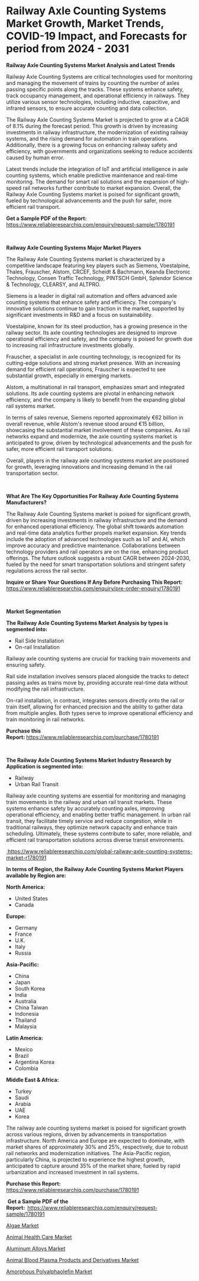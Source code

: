 <p><h1>Railway Axle Counting Systems Market Growth, Market Trends, COVID-19 Impact, and Forecasts for period from 2024 - 2031</h1></p><p><strong>Railway Axle Counting Systems Market Analysis and Latest Trends</strong></p>
<p><p>Railway Axle Counting Systems are critical technologies used for monitoring and managing the movement of trains by counting the number of axles passing specific points along the tracks. These systems enhance safety, track occupancy management, and operational efficiency in railways. They utilize various sensor technologies, including inductive, capacitive, and infrared sensors, to ensure accurate counting and data collection.</p><p>The Railway Axle Counting Systems Market is projected to grow at a CAGR of 8.1% during the forecast period. This growth is driven by increasing investments in railway infrastructure, the modernization of existing railway systems, and the rising demand for automation in train operations. Additionally, there is a growing focus on enhancing railway safety and efficiency, with governments and organizations seeking to reduce accidents caused by human error.</p><p>Latest trends include the integration of IoT and artificial intelligence in axle counting systems, which enable predictive maintenance and real-time monitoring. The demand for smart rail solutions and the expansion of high-speed rail networks further contribute to market expansion. Overall, the Railway Axle Counting Systems market is poised for significant growth, fueled by technological advancements and the push for safer, more efficient rail transport.</p></p>
<p><strong>Get a Sample PDF of the Report:&nbsp;</strong> <a href="https://www.reliableresearchiq.com/enquiry/request-sample/1780191?utm_campaign=1477&utm_medium=2&utm_source=Github&utm_content=ia&utm_term=09102024&utm_id=railway-axle-counting-systems">https://www.reliableresearchiq.com/enquiry/request-sample/1780191</a></p>
<p>&nbsp;</p>
<p><strong>Railway Axle Counting Systems Major Market Players</strong></p>
<p><p>The Railway Axle Counting Systems market is characterized by a competitive landscape featuring key players such as Siemens, Voestalpine, Thales, Frauscher, Alstom, CRCEF, Scheidt & Bachmann, Keanda Electronic Technology, Consen Traffic Technology, PINTSCH GmbH, Splendor Science & Technology, CLEARSY, and ALTPRO. </p><p>Siemens is a leader in digital rail automation and offers advanced axle counting systems that enhance safety and efficiency. The company's innovative solutions continue to gain traction in the market, supported by significant investments in R&D and a focus on sustainability.</p><p>Voestalpine, known for its steel production, has a growing presence in the railway sector. Its axle counting technologies are designed to improve operational efficiency and safety, and the company is poised for growth due to increasing rail infrastructure investments globally.</p><p>Frauscher, a specialist in axle counting technology, is recognized for its cutting-edge solutions and strong market presence. With an increasing demand for efficient rail operations, Frauscher is expected to see substantial growth, especially in emerging markets.</p><p>Alstom, a multinational in rail transport, emphasizes smart and integrated solutions. Its axle counting systems are pivotal in enhancing network efficiency, and the company is likely to benefit from the expanding global rail systems market.</p><p>In terms of sales revenue, Siemens reported approximately €62 billion in overall revenue, while Alstom's revenue stood around €15 billion, showcasing the substantial market involvement of these companies. As rail networks expand and modernize, the axle counting systems market is anticipated to grow, driven by technological advancements and the push for safer, more efficient rail transport solutions.</p><p>Overall, players in the railway axle counting systems market are positioned for growth, leveraging innovations and increasing demand in the rail transportation sector.</p></p>
<p>&nbsp;</p>
<p><strong>What Are The Key Opportunities For Railway Axle Counting Systems Manufacturers?</strong></p>
<p><p>The Railway Axle Counting Systems market is poised for significant growth, driven by increasing investments in railway infrastructure and the demand for enhanced operational efficiency. The global shift towards automation and real-time data analytics further propels market expansion. Key trends include the adoption of advanced technologies such as IoT and AI, which improve accuracy and predictive maintenance. Collaborations between technology providers and rail operators are on the rise, enhancing product offerings. The future outlook suggests a robust CAGR between 2024-2030, fueled by the need for smart transportation solutions and stringent safety regulations across the rail sector.</p></p>
<p><strong>Inquire or Share Your Questions If Any Before Purchasing This Report:</strong> <a href="https://www.reliableresearchiq.com/enquiry/pre-order-enquiry/1780191?utm_campaign=1477&utm_medium=2&utm_source=Github&utm_content=ia&utm_term=09102024&utm_id=railway-axle-counting-systems">https://www.reliableresearchiq.com/enquiry/pre-order-enquiry/1780191</a></p>
<p>&nbsp;</p>
<p><strong>Market Segmentation</strong></p>
<p><strong>The Railway Axle Counting Systems Market Analysis by types is segmented into:</strong></p>
<p><ul><li>Rail Side Installation</li><li>On-rail Installation</li></ul></p>
<p><p>Railway axle counting systems are crucial for tracking train movements and ensuring safety. </p><p>Rail side installation involves sensors placed alongside the tracks to detect passing axles as trains move by, providing accurate real-time data without modifying the rail infrastructure. </p><p>On-rail installation, in contrast, integrates sensors directly onto the rail or train itself, allowing for enhanced precision and the ability to gather data from multiple angles. Both types serve to improve operational efficiency and train monitoring in rail networks.</p></p>
<p><strong>Purchase this Report:&nbsp;</strong><a href="https://www.reliableresearchiq.com/purchase/1780191?utm_campaign=1477&utm_medium=2&utm_source=Github&utm_content=ia&utm_term=09102024&utm_id=railway-axle-counting-systems">https://www.reliableresearchiq.com/purchase/1780191</a></p>
<p>&nbsp;</p>
<p><strong>The Railway Axle Counting Systems Market Industry Research by Application is segmented into:</strong></p>
<p><ul><li>Railway</li><li>Urban Rail Transit</li></ul></p>
<p><p>Railway axle counting systems are essential for monitoring and managing train movements in the railway and urban rail transit markets. These systems enhance safety by accurately counting axles, improving operational efficiency, and enabling better traffic management. In urban rail transit, they facilitate timely service and reduce congestion, while in traditional railways, they optimize network capacity and enhance train scheduling. Ultimately, these systems contribute to safer, more reliable, and efficient rail transportation solutions across diverse transit environments.</p></p>
<p><a href="https://www.reliableresearchiq.com/global-railway-axle-counting-systems-market-r1780191?utm_campaign=1477&utm_medium=2&utm_source=Github&utm_content=ia&utm_term=09102024&utm_id=railway-axle-counting-systems">&nbsp;https://www.reliableresearchiq.com/global-railway-axle-counting-systems-market-r1780191</a></p>
<p><strong>In terms of Region, the Railway Axle Counting Systems Market Players available by Region are:</strong></p>
<p>
    <p> <strong> North America: </strong>
        <ul>
            <li>United States</li>
            <li>Canada</li>
        </ul>
        </p> 
    <p> <strong> Europe: </strong>
        <ul>
            <li>Germany</li>
            <li>France</li>
            <li>U.K.</li>
            <li>Italy</li>
            <li>Russia</li>
        </ul>
        </p> 
    <p> <strong> Asia-Pacific: </strong>
        <ul>
            <li>China</li>
            <li>Japan</li>
            <li>South Korea</li>
            <li>India</li>
            <li>Australia</li>
            <li>China Taiwan</li>
            <li>Indonesia</li>
            <li>Thailand</li>
            <li>Malaysia</li>
        </ul>
        </p> 
    <p> <strong> Latin America: </strong>
        <ul>
            <li>Mexico</li>
            <li>Brazil</li>
            <li>Argentina Korea</li>
            <li>Colombia</li>
        </ul>
        </p> 
    <p> <strong> Middle East & Africa: </strong>
        <ul>
            <li>Turkey</li>
            <li>Saudi</li>
            <li>Arabia</li>
            <li>UAE</li>
            <li>Korea</li>
        </ul>
    </p>
    </p>
<p><p>The railway axle counting systems market is poised for significant growth across various regions, driven by advancements in transportation infrastructure. North America and Europe are expected to dominate, with market shares of approximately 30% and 25%, respectively, due to robust rail networks and modernization initiatives. The Asia-Pacific region, particularly China, is projected to experience the highest growth, anticipated to capture around 35% of the market share, fueled by rapid urbanization and increased investment in rail systems.</p></p>
<p><strong>Purchase this Report: </strong><a href="https://www.reliableresearchiq.com/purchase/1780191?utm_campaign=1477&utm_medium=2&utm_source=Github&utm_content=ia&utm_term=09102024&utm_id=railway-axle-counting-systems">https://www.reliableresearchiq.com/purchase/1780191</a></p>
<p>&nbsp;<strong>Get a Sample PDF of the Report:&nbsp;&nbsp;</strong><a href="https://www.reliableresearchiq.com/enquiry/request-sample/1780191?utm_campaign=1477&utm_medium=2&utm_source=Github&utm_content=ia&utm_term=09102024&utm_id=railway-axle-counting-systems">https://www.reliableresearchiq.com/enquiry/request-sample/1780191</a></p>
<p><strong></strong></p>
<p><p><a href="https://www.linkedin.com/pulse/algae-market-size-growth-trends-industry-analysis-type-application-ecfxc?trackingId=8jmycn5PQ4OzXvJiRqGQ8g%3D%3D&utm_campaign=1477&utm_medium=2&utm_source=Github&utm_content=ia&utm_term=09102024&utm_id=railway-axle-counting-systems">Algae Market</a></p><p><a href="https://www.linkedin.com/pulse/strategic-market-insights-navigating-global-animal-health-care-jxnbf?trackingId=3oa0iMpfS5ih7lFR4q%2BGSg%3D%3D&utm_campaign=1477&utm_medium=2&utm_source=Github&utm_content=ia&utm_term=09102024&utm_id=railway-axle-counting-systems">Animal Health Care Market</a></p><p><a href="https://www.linkedin.com/pulse/global-aluminum-alloys-market-opportunities-challenges2024-wsd2e?trackingId=XHfv18wURmiqyL%2Bhahuj%2FA%3D%3D&utm_campaign=1477&utm_medium=2&utm_source=Github&utm_content=ia&utm_term=09102024&utm_id=railway-axle-counting-systems">Aluminum Alloys Market</a></p><p><a href="https://www.linkedin.com/pulse/emerging-animal-blood-plasma-products-derivatives-market-opportunities-wrvnf?trackingId=etHWhBXTRBGx1zYlP10Vqg%3D%3D&utm_campaign=1477&utm_medium=2&utm_source=Github&utm_content=ia&utm_term=09102024&utm_id=railway-axle-counting-systems">Animal Blood Plasma Products and Derivatives Market</a></p><p><a href="https://www.linkedin.com/pulse/amorphous-polyalphaolefin-market-industry-landscape-growth-sgdee?trackingId=K%2BkEpDy5S9WXhXKB53ml3g%3D%3D&utm_campaign=1477&utm_medium=2&utm_source=Github&utm_content=ia&utm_term=09102024&utm_id=railway-axle-counting-systems">Amorphous Polyalphaolefin Market</a></p></p>